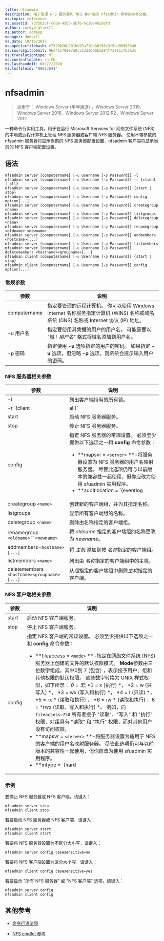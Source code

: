 ```yaml
---
title: nfsadmin
description: 用于管理 NFS 服务器和 NFS 客户端的 nfsadmin 命令的参考文章。
ms.topic: reference
ms.assetid: 7375b2cf-c6b8-45b5-abf6-6c10e462defd
author: coreyp-at-msft
ms.author: coreyp
manager: dongill
ms.date: 10/16/2017
ms.openlocfilehash: e7329b26b201bd99a71bb30f50e9f5ba95953846
ms.sourcegitcommit: 96d46c702e7a9c3a321bbbb5284f73911c7baa3c
ms.translationtype: MT
ms.contentlocale: zh-CN
ms.lasthandoff: 08/27/2020
ms.locfileid: "89023641"
---
```

# <a name="nfsadmin"></a>nfsadmin

> 适用于： Windows Server (半年通道) ，Windows Server 2019，Windows Server 2016，Windows Server 2012 R2，Windows Server 2012

一种命令行实用工具，用于在运行 Microsoft Services for 网络文件系统 (NFS) 的本地或远程计算机上管理 NFS 服务器或客户端 NFS 服务器。 使用不带参数的 nfsadmin 服务器将显示当前的 NFS 服务器配置设置，nfsadmin 客户端将显示当前的 NFS 客户端配置设置。

## <a name="syntax"></a>语法

```
nfsadmin server [computername] [-u Username [-p Password]] -l
nfsadmin server [computername] [-u Username [-p Password]] -r {client | all}
nfsadmin server [computername] [-u Username [-p Password]] {start | stop}
nfsadmin server [computername] [-u Username [-p Password]] config option[...]
nfsadmin server [computername] [-u Username [-p Password]] creategroup <name>
nfsadmin server [computername] [-u Username [-p Password]] listgroups
nfsadmin server [computername] [-u Username [-p Password]] deletegroup <name>
nfsadmin server [computername] [-u Username [-p Password]] renamegroup <oldname> <newname>
nfsadmin server [computername] [-u Username [-p Password]] addmembers <hostname>[...]
nfsadmin server [computername] [-u Username [-p Password]] listmembers
nfsadmin server [computername] [-u Username [-p Password]] deletemembers <hostname><groupname>[...]
nfsadmin client [computername] [-u Username [-p Password]] {start | stop}
nfsadmin client [computername] [-u Username [-p Password]] config option[...]
```

### <a name="general-parameters"></a>常规参数

| 参数 | 说明 |
| --------- | ----------- |
| computername | 指定要管理的远程计算机。 你可以使用 Windows Internet 名称服务指定计算机 (WINS) 名称或域名系统 (DNS) 名称或 Internet 协议 (IP) 地址。 |
| -u 用户名 | 指定要使用其凭据的用户的用户名。 可能需要以 "域 *\ 用户名*" 格式将域名添加到用户名。 |
| -p 密码 | 指定使用 **-u** 选项指定的用户的密码。 如果指定 **-u** 选项，但忽略 **-p** 选项，则系统会提示输入用户的密码。 |

### <a name="server-for-nfs-related-parameters"></a>NFS 服务器相关参数

| 参数 | 说明 |
| --------- | ----------- |
| -l | 列出客户端持有的所有锁。 |
| -r `{client|all}` | 释放由客户端持有的锁，如果所有客户端均指定了 all，则为。 |
| start | 启动 NFS 服务器服务。 |
| stop | 停止 NFS 服务器服务。 |
| config | 指定 NFS 服务器的常规设置。 必须至少提供以下选项之一和 **config** 命令参数：<ul><li>**mapsvr = `<server>` **-将服务器设置为 NFS 服务器的用户名映射服务器。 尽管此选项仍可与以前版本的兼容性一起使用，但你应改为使用 sfuadmin 实用程序。</li><li>**auditlocation = `{eventlog|file|both|none}` **-指定是否审核事件以及记录事件的位置。 需要以下参数之一：<ul><li>**eventlog** -指定将仅在事件查看器应用程序日志中记录审核的事件。</li><li>**文件** -指定将仅在指定的文件中记录已审核的事件 `config fname` 。</li><li>**两者** -指定审核事件将记录在事件查看器应用程序日志以及由指定的文件中 `config fname` 。</li><li>**无** -指定不审核事件。</li></ul><li>**fname = `<file>` **-将文件指定的文件设置为审核文件。 默认值为 **%sfudir%\log \\ nfssvr**。</li><li>**fsize = `<size>` **-将大小设置为审核文件的最大大小（mb）。 默认的最大大小为 **7 MB**。</li><li>**`audit=[+|-]mount [+|-]read [+|-]write [+|-]create [+|-]delete [+|-]locking [+|-]all`** -指定要记录的事件。 若要开始记录事件，请在事件名称之前键入一个加号 (**+**) ; 若要停止记录事件，请在 **-** 事件名称之前键入减号 () 。 如果省略符号，则假定为 **+** 符号。 不要将 **所有** 事件与任何其他事件名称一起使用。</li><li>**lockperiod = `<seconds>` **-指定在到 NFS 服务器的连接丢失然后重新建立，或在 NFS 服务器服务重新启动后，NFS 服务器等待回收锁的秒数。</li><li>**portmapprotocol = `{TCP|UDP|TCP+UDP}` **-指定 Portmap 支持的传输协议。 默认设置为 **TCP + UDP**。</li><li>**mountprotocol = `{TCP|UDP|TCP+UDP}` **-指定装载支持的传输协议。 默认设置为 **TCP + UDP**。</li><li>**nfsprotocol = `{TCP|UDP|TCP+UDP}` **-指定网络文件系统 (NFS) 支持的传输协议。 默认设置为 **TCP + UDP**</li><li>**nlmprotocol = `{TCP|UDP|TCP+UDP}` **-指定网络锁定管理器 (NLM) 支持哪种传输协议。 默认设置为 **TCP + UDP**。</li><li>**nsmprotocol = `{TCP|UDP|TCP+UDP}` **-指定网络状态管理器 (NSM) 支持的传输协议。 默认设置为 **TCP + UDP**。</li><li>**enableV3 = `{yes|no}` **-指定是否将支持 NFS 版本3协议。 默认设置为 **"是"**。</li><li>**renewauth = `{yes|no}` **-指定在 config renewauthinterval 指定的时间段后是否需要重新进行身份验证的客户端连接。 默认设置为 " **否**"。</li><li>**renewauthinterval = `<seconds>` **-如果 `config renewauth` 设置为 **"是"**，则指定在强制重新进行身份验证之前经过的秒数。 默认值为 **600 秒**。</li><li>**dircache = `<size>` **-指定目录缓存的大小（kb）。 指定为 size 的数字必须是4到128之间的4的倍数。 默认目录缓存大小为 **128 KB**。</li><li>**translationfile = `<file>` **-指定一个文件，该文件包含用于在从基于 Windows 的到基于 UNIX 的文件系统移动文件时替换文件名称中的字符的映射信息。 如果未指定文件，则将禁用文件名字符转换。 如果 **translationfile** 的值已更改，则必须重新启动服务器才能使更改生效。</li><li>**dotfileshidden = `{yes|no}` **-指定名称以句点开头的文件是否 (。 ) 在 Windows 文件系统中标记为隐藏，因而对 NFS 客户端隐藏。 默认设置为 " **否**"。</li><li>**casesensitivelookups = `{yes|no}` **-指定目录查找是否区分大小写 (需要完全匹配字符大小写) 。<p>还必须禁用 Windows 内核不区分大小写，以支持区分大小写的文件名。 若要支持区分大小写，请将注册表项的 **DWord** 值更改 `HKLM\SYSTEM\CurrentControlSet\Control\Session Manager\kernel` 为 **0**。</li><li>**ntfscase = `{lower|upper|preserve}` **-指定 NTFS 文件系统中文件名称的大小写是否以小写、大写或存储在目录中的形式返回。 默认设置为 " **保留**"。 如果 **casesensitivelookups** 设置为 **"是"**，则无法更改此设置。</li></ul> |
| creategroup `<name>` | 创建新的客户端组，并为其指定名称。 |
| listgroups | 显示所有客户端组的名称。 |
| deletegroup `<name>` | 删除由名称指定的客户端组。 |
| renamegroup `<oldname>``<newname>` | 将 *oldname* 指定的客户端组的名称更改为 *newname*。 |
| addmembers `<hostname>[...]` | 将 *主机* 添加到按 *名称*指定的客户端组。 |
| listmembers `<name>` | 列出由 *名称*指定的客户端组中的主机。 |
| deletemembers `<hostname><groupname>[...]` | 从*组*指定的客户端组中删除*主机*指定的客户端。 |

### <a name="client-for-nfs-related-parameters"></a>NFS 客户端相关参数

| 参数 | 说明 |
| --------- | ----------- |
| start | 启动 NFS 客户端服务。 |
| stop | 停止 NFS 客户端服务。 |
| config | 指定 NFS 客户端的常规设置。 必须至少提供以下选项之一和 **config** 命令参数：<ul><li>**fileaccess = `<mode>` **-指定在网络文件系统 (NFS) 服务器上创建的文件的默认权限模式。 **Mode**参数由三位数字组成，其中0到 7 (包含) ，表示授予用户、组和其他权限的默认权限。 这些数字转换为 UNIX 样式权限，如下所示： *0 = 无*; *1 = x (执行) *， *2 = w (只写入) *， *3 = wx (写入和执行) *， *4 = r (只读) *， *5 = rx * (读取和执行) ， *6 = rw * (读取和执行) ，6 = *rwx (读取、写入和执行) *。 例如，向 `fileaccess=750` 所有者授予 "读取"、"写入" 和 "执行" 权限，对组具有 "读取" 和 "执行" 权限，而对其他用户没有访问权限。</li><li>**mapsvr = `<server>` **-将服务器设置为适用于 NFS 的客户端的用户名映射服务器。 尽管此选项仍可与以前版本的兼容性一起使用，但你应改为使用 sfuadmin 实用程序。</li><li>**mtype = `{hard|soft}` **-指定默认装载类型。 对于硬装载，NFS 客户端会继续重试失败的 RPC，直到成功。 对于软装载，NFS 客户端在重试后将失败返回到调用应用程序。</li><li>**重试 `<number>` =**-指定尝试建立软装载连接的次数。 此值必须介于1到10（含）之间。 默认值为 **1**。</li><li>**超时 = `<seconds>` **-指定等待连接 (远程过程调用) 的秒数。 此值必须是 *0.8*、 *0.9*或从 *1 到 60*的整数（包括1和）。 默认值为 **0.8**。</li><li>**协议 = `{TCP|UDP|TCP+UDP}` **-指定客户端支持的传输协议。 默认设置为 **TCP + UDP**。</li><li>**rsize = `<size>` **-指定读取缓冲区的大小（以 kb 为单位）。 此值可以是 *0.5、1、2、4、8、16* 或 *32*。 默认值为 **32**。</li><li>**wsize = `<size>` **-指定写入缓冲区的大小（以 kb 为单位）。 此值可以是 *0.5、1、2、4、8、16* 或 *32*。 默认值为 **32**。</li><li>**perf = 默认** 值-将以下性能设置还原为默认值： *mtype*、 *retry*、 *timeout*、 *rsize*或 *wsize*。 |

### <a name="examples"></a>示例

要停止 NFS 服务器或 NFS 客户端，请键入：

```
nfsadmin server stop
nfsadmin client stop
```

若要启动 NFS 服务器或 NFS 客户端，请键入：

```
nfsadmin server start
nfsadmin client start
```

若要将 NFS 服务器设置为不区分大小写，请键入：

```
nfsadmin server config casesensitive=no
```

若要将 NFS 客户端设置为区分大小写，请键入：

```
nfsadmin client config casesensitive=yes
```

若要显示 "所有 NFS 服务器" 或 "NFS 客户端" 选项，请键入：

```
nfsadmin server config
nfsadmin client config
```

## <a name="additional-references"></a>其他参考

- [命令行语法项](command-line-syntax-key.md)

- [NFS cmdlet 参考](/powershell/module/nfs)

